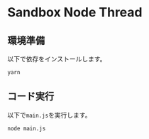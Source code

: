 # Sandbox Node Thread

## 環境準備

以下で依存をインストールします。

```sh
yarn

```

## コード実行

以下で`main.js`を実行します。

```sh
node main.js

```
